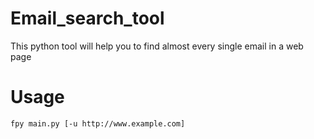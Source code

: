 # Email_search_tool
This python tool will help you to find almost every single email in a web page

# Usage
`fpy main.py [-u http://www.example.com]`
